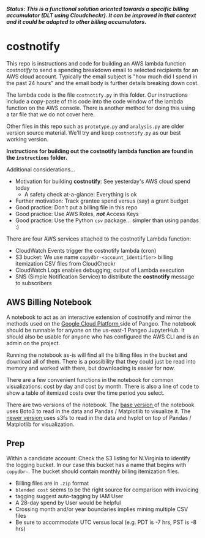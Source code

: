 ***Status: This is a functional solution oriented towards a specific billing accumulator (DLT using Cloudcheckr).
It can be improved in that context and it could be adapted to other billing accumulators.***


# costnotify

This repo is instructions and code for building an AWS lambda function *costnotify* to send a spending breakdown 
email to selected recipients for an AWS cloud account. Typically the email subject is "how much did I spend in
the past 24 hours" and the email body is further details breaking down cost. 


The lambda code is the file `costnotify.py` in this folder. Our instructions include a copy-paste of this 
code into the code window of the lambda function on the AWS console. There is another method for doing this
using a tar file that we do not cover here.


Other files in this repo such as `prototype.py` and `analysis.py` are older version source material. 
We'll try and keep `costnotify.py` as our best working version.

**Instructions for building out the costnotify lambda function are found in the `instructions` folder.**

Additional considerations...

- Motivation for building **costnotify**: See yesterday's AWS cloud spend today
  - A safety check at-a-glance: Everything is ok
- Further motivation: Track grantee spend versus (say) a grant budget
- Good practice: Don't put a billing file in this repo
- Good practice: Use AWS Roles, ***not*** Access Keys
- Good practice: Use the Python `csv` package... simpler than using pandas :)


There are four AWS services attached to the costnotify Lambda function:


* CloudWatch Events trigger the costnotify lambda (cron)
* S3 bucket: We use name `copydbr-<account_identifier>` billing itemization CSV files from CloudCheckr 
* CloudWatch Logs enables debugging; output of Lambda execution
* SNS (Simple Notification Service) to distribute the **costnotify** message to subscribers

## AWS Billing Notebook

A notebook to act as an interactive extension of costnotify and mirror the methods used on the
<a href="https://github.com/pangeo-data/gcp-billing">
	Google Cloud Platform
</a>
side of Pangeo. The notebook should be runnable for anyone on the us-east-1 Pangeo JupyterHub. It should also be usable for anyone who has configured the AWS CLI and is an admin on the project.

Running the notebook as-is will find all the billing files in the bucket and download all of them. There is a possibility that they could just be read into memory and worked with there, but downloading is easier for now.

There are a few convenient functions in the notebook for common visualizations: cost by day and cost by month. There is also a line of code to show a table of itemized costs over the time period you select.

There are two versions of the notebook. The 
<a href="https://github.com/robfatland/costnotify/blob/master/aws_billing_notebook.ipynb">
	base version
</a>
of the notebook uses Boto3 to read in the data and Pandas / Matplotlib to visualize it. The 
<a href="https://github.com/robfatland/costnotify/blob/master/aws_billing_notebook_with_hvplot_s3fs.ipynb">
	newer version
</a>
uses s3fs to read in the data and hvplot on top of Pandas / Matplotlib for visualization.

## Prep


Within a candidate account: Check the S3 listing for N.Virginia to identify the logging bucket. 
In our case this bucket has a name that begins with `copydbr-`. The bucket should contain monthly 
billing itemization files. 

- Billing files are in `.zip` format
- `blended cost` seems to be the right source for comparison with invoicing
- tagging suggest auto-tagging by IAM User
- A 28-day spend by User would be helpful
- Crossing month and/or year boundaries implies mining multiple CSV files
- Be sure to accommodate UTC versus local (e.g. PDT is -7 hrs, PST is -8 hrs)
